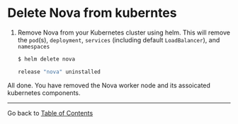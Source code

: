 # Delete Nova from kuberntes

1. Remove Nova from your Kubernetes cluster using helm. This will remove the
`pod`(s), `deployment`, `services` (including default `LoadBalancer`), and
`namespaces`

    ```bash
    $ helm delete nova

    release "nova" uninstalled
    ```

All done. You have removed the Nova worker node and its assoicated kubernetes
components.

---

Go back to [Table of Contents](../../README.md)